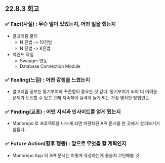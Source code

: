 ## 22.8.3 회고

### ✅ Fact(사실) : 무슨 일이 있었는지, 어떤 일을 했는지

- 알고리즘 풀이
  - N 진법 -> 10진법
  - N 진법 -> K진법
- 백엔드 작업
  - Swagger 연동
  - Database Connection Module

### ✅ Feeling(느낌) : 어떤 감정을 느꼈는지

- 알고리즘 공부는 동기부여와 꾸준함이 중요한 것 같다. 동기부여가 되야 더 어려운 문제가 도전할 수 있고 오래 지속해야 실력이 늘게 되는 가장 명확한 방법인듯

### ✅ Finding(교훈) : 어떤 지식과 인사이트를 얻게 됐는지

- Monorepo 로 프로젝트를 나누게 되면 파편화된 API 문서를 한 곳에서 살펴보기가 힘들다.

### ✅ Future Action(향후 행동) : 앞으로 무엇을 할 계획인지

- Monorepo App 의 API 문서는 어떻게 작성하는게 좋을지 고민해볼 것
